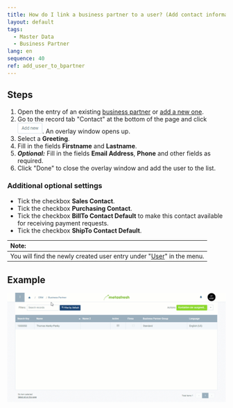 ```yaml
---
title: How do I link a business partner to a user? (Add contact information)
layout: default
tags:
  - Master Data
  - Business Partner
lang: en
sequence: 40
ref: add_user_to_bpartner
---
```


## Steps
1. Open the entry of an existing [business partner](Menu) or [add a new one](New_Business_Partner).
1. Go to the record tab "Contact" at the bottom of the page and click !["Add new"](assets/Add_New_Button.png). An overlay window opens up.
1. Select a **Greeting**.
1. Fill in the fields **Firstname** and **Lastname**.
1. ***Optional:*** Fill in the fields **Email Address**, **Phone** and other fields as required.
1. Click "Done" to close the overlay window and add the user to the list.

### Additional optional settings
- Tick the checkbox **Sales Contact**.
- Tick the checkbox **Purchasing Contact**.
- Tick the checkbox **BillTo Contact Default** to make this contact available for receiving payment requests.
- Tick the checkbox **ShipTo Contact Default**.

| **Note:** |
| :--- |
| You will find the newly created user entry under "[User](Menu)" in the menu. |

## Example
![](assets/Add_user_to_BPartner.gif)
